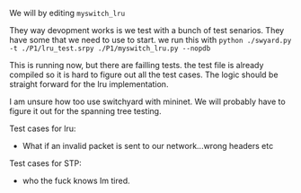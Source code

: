 We will by editing `myswitch_lru`

They way devopment works is we test with a bunch of test senarios.
They have some that we need to use to start. we run this with
`python ./swyard.py -t ./P1/lru_test.srpy ./P1/myswitch_lru.py --nopdb`

This is running now, but there are failling tests. 
the test file is already compiled so it is hard to figure out
all the test cases. The logic should be straight forward for 
the lru implementation.

I am unsure how too use switchyard with mininet.
We will probably have to figure it out for the spanning tree
testing.

Test cases for lru:
* What if an invalid packet is sent to our network...wrong headers etc

Test cases for STP:
* who the fuck knows Im tired.